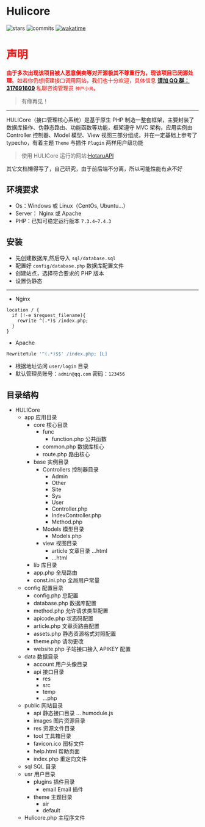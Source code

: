 # Hulicore

![stars](https://img.shields.io/github/stars/biyuehu/hulicore)
![commits](https://img.shields.io/github/commit-activity/t/biyuehu/hulicore)
[![wakatime](https://wakatime.com/badge/user/018dc603-712a-4205-a226-d4c9ccd0d02b/project/018dd427-9f87-44a1-a59d-cfdce0bda071.svg)](https://wakatime.com/badge/user/018dc603-712a-4205-a226-d4c9ccd0d02b/project/018dd427-9f87-44a1-a59d-cfdce0bda071)

<div style="color:red">

# 声明

**由于多次出现该项目被人恶意倒卖等对开源极其不尊重行为，现该项目已闭源处理**。如若你仍想搭建接口调用网站，我们也十分欢迎，具体信息 **[请加 QQ 群：317691609](https://qm.qq.com/q/AHyiDQGMgi)** 私聊咨询管理员 `神戸小鳥`。

> 有缘再见！

</div>

---

HULICore（接口管理核心系统）是基于原生 PHP 制造一整套框架，主要封装了数据库操作、伪静态路由、功能函数等功能，框架遵守 MVC 架构，应用实例由 Controller 控制器、Model 模型、View 视图三部分组成，并在一定基础上参考了 typecho，有着主题 `Theme` 与插件 `Plugin` 两样用户级功能

> 使用 HULICore 运行的网站:[HotaruAPI](https://api.hotaru.icu)

其它文档懒得写了，自己研究，由于前后端不分离，所以可能性能有点不好

## 环境要求

- Os：Windows 或 Linux（CentOs, Ubuntu...）
- Server： Nginx 或 Apache
- PHP：已知可稳定运行版本 `7.3.4~7.4.3`

## 安装

- 先创建数据库,然后导入 `sql/database.sql`
- 配置好 `config/database.php` 数据库配置文件
- 创建站点，选择符合要求的 PHP 版本
- 设置伪静态

---

- Nginx

```nginx
location / {
  if (!-e $request_filename){
    rewrite ^(.*)$ /index.php;
  }
}
```

- Apache

```apache
RewriteRule '^(.*)$$' /index.php; [L]
```

- 根据地址访问 `user/login` 目录
- 默认管理员账号：`admin@qq.com` 密码：`123456`

## 目录结构

- HULICore
  - app 应用目录
    - core 核心目录
      - func
        - function.php 公共函数
      - common.php 数据库核心
      - route.php 路由核心
    - base 实例目录
      - Controllers 控制器目录
        - Admin
        - Other
        - Site
        - Sys
        - User
        - Controller.php
        - IndexController.php
        - Method.php
      - Models 模型目录
        - Models.php
      - view 视图目录
        - article 文章目录
          ...html
        - ...html
    - lib 库目录
    - app.php 全局路由
    - const.ini.php 全局用户常量
  - config 配置目录
    - config.php 总配置
    - database.php 数据库配置
    - method.php 允许请求类型配置
    - apicode.php 状态码配置
    - article.php 文章页路由配置
    - assets.php 静态资源格式对照配置
    - theme.php 请勿更改
    - website.php 子站接口接入 APIKEY 配置
  - data 数据目录
    - account 用户头像目录
    - api 接口目录
      - res
      - src
      - temp
      - ...php
  - public 网站目录
    - api 静态接口目录
      ...
      humodule.js
    - images 图片资源目录
    - res 资源文件目录
    - tool 工具箱目录
    - favicon.ico 图标文件
    - help.html 帮助页面
    - index.php 重定向文件
  - sql SQL 目录
  - usr 用户目录
    - plugins 插件目录
      - email Email 插件
    - theme 主题目录
      - air
      - default
  - Hulicore.php 主程序文件